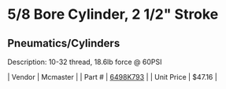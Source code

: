 # 5/8 Bore Cylinder, 2 1/2" Stroke
## Pneumatics/Cylinders
Description: 	10-32 thread, 18.6lb force @ 60PSI 

| Vendor | Mcmaster | 
| Part # | [6498K793](http://www.mcmaster.com/) | 
| Unit Price | $47.16 | 
